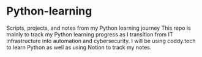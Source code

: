 # Python-learning
Scripts, projects, and notes from my Python learning journey
This repo is mainly to track my Python learning progress as I transition from IT infrastructure into automation and cybersecurity.
I will be using coddy.tech to learn Python as well as using Notion to track my notes. 
